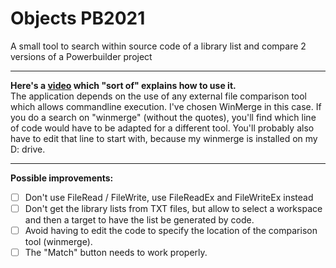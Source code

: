 # Objects PB2021
A small tool to search within source code of a library list and compare 2 versions of a Powerbuilder project
***
**Here's a [video](https://drive.google.com/uc?export=download&id=1uNyK8XeO2GQmFB3AJAq5Zj_islb54ol8) which "sort of" explains how to use it.**<br>
The application depends on the use of any external file comparison tool which allows commandline execution. I've chosen WinMerge in this case. If you do a search on "winmerge" (without the quotes), you'll find which line of code would have to be adapted for a different tool. You'll probably also have to edit that line to start with, because my winmerge is installed on my D: drive.<br>
***
**Possible improvements:**  
- [ ] Don't use FileRead / FileWrite, use FileReadEx and FileWriteEx instead
- [ ] Don't get the library lists from TXT files, but allow to select a workspace and then a target to have the list be generated by code.
- [ ] Avoid having to edit the code to specify the location of the comparison tool (winmerge).
- [ ] The "Match" button needs to work properly.

